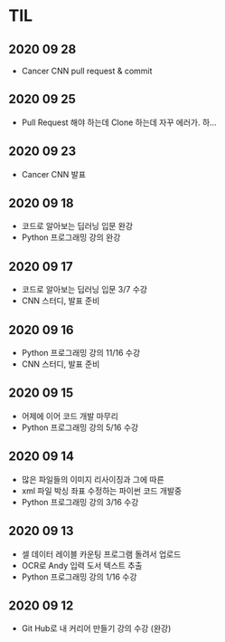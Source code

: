 # TIL


## 2020 09 28
- Cancer CNN pull request & commit


## 2020 09 25
- Pull Request 해야 하는데 Clone 하는데 자꾸 에러가. 하...


## 2020 09 23
- Cancer CNN 발표


## 2020 09 18
- 코드로 알아보는 딥러닝 입문 완강
- Python 프로그래밍 강의 완강


## 2020 09 17
- 코드로 알아보는 딥러닝 입문 3/7 수강
- CNN 스터디, 발표 준비


## 2020 09 16
- Python 프로그래밍 강의 11/16 수강
- CNN 스터디, 발표 준비


## 2020 09 15
- 어제에 이어 코드 개발 마무리
- Python 프로그래밍 강의 5/16 수강


## 2020 09 14
- 많은 파일들의 이미지 리사이징과 그에 따른
- xml 파일 박싱 좌표 수정하는 파이썬 코드 개발중
- Python 프로그래밍 강의 3/16 수강


## 2020 09 13
- 셀 데이터 레이블 카운팅 프로그램 돌려서 업로드
- OCR로 Andy 입력 도서 텍스트 추출
- Python 프로그래밍 강의 1/16 수강


## 2020 09 12
- Git Hub로 내 커리어 만들기 강의 수강 (완강)
